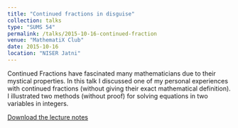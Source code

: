 ```yaml
---
title: "Continued fractions in disguise"
collection: talks
type: "SUMS 54"
permalink: /talks/2015-10-16-continued-fraction
venue: "MathematiX Club"
date: 2015-10-16
location: "NISER Jatni"
---
```


Continued Fractions have fascinated many mathematicians due to their mystical properties. In this talk I discussed one of my personal experiences with continued fractions (without giving their exact mathematical definition). I illustrated two methods (without proof) for solving equations in two variables in integers.

[Download the lecture notes](http://gkorpal.github.io/files/continuedfraction.pdf)
